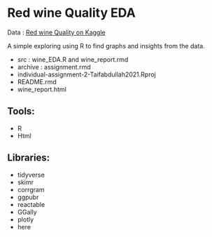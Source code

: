 # Red wine Quality EDA
Data : [Red wine Quality on Kaggle](https://www.kaggle.com/datasets/uciml/red-wine-quality-cortez-et-al-2009?datasetId=4458&searchQuery=r)

A simple exploring using R to find graphs and insights from the data. 

- src : wine_EDA.R and wine_report.rmd
- archive : assignment.rmd
- individual-assignment-2-Taifabdullah2021.Rproj
- README.rmd
- wine_report.html

## Tools:
- R 
- Html

## Libraries:
- tidyverse
- skimr
- corrgram
- ggpubr
- reactable
- GGally
- plotly
- here
